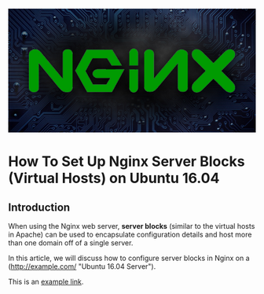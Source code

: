 ![my image is missing..!](https://github.com/kbab6aoo/HowToArticles/blob/myHowToArticles/images/nginx_banner.jpg)  

# How To Set Up Nginx Server Blocks (Virtual Hosts) on Ubuntu 16.04  

## Introduction

When using the Nginx web server, **server blocks** (similar to the virtual hosts in Apache) can be used to encapsulate configuration details and host more than one domain off of a single server.

In this article, we will discuss how to configure server blocks in Nginx on a (http://example.com/ "Ubuntu 16.04 Server").

This is an [example link](http://example.com/).

